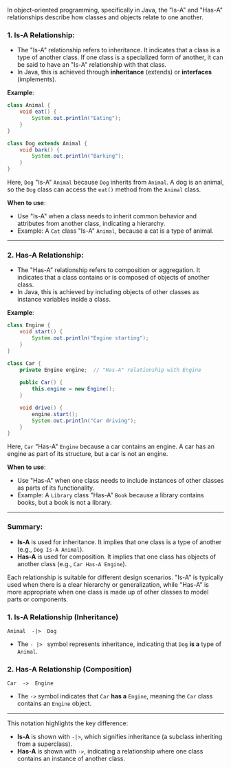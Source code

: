 In object-oriented programming, specifically in Java, the "Is-A" and "Has-A" relationships describe how classes and objects relate to one another.

### 1. **Is-A Relationship**:

* The "Is-A" relationship refers to inheritance. It indicates that a class is a type of another class. If one class is a specialized form of another, it can be said to have an "Is-A" relationship with that class.
* In Java, this is achieved through **inheritance** (extends) or **interfaces** (implements).

**Example**:

```java
class Animal {
    void eat() {
        System.out.println("Eating");
    }
}

class Dog extends Animal {
    void bark() {
        System.out.println("Barking");
    }
}
```

Here, `Dog` "Is-A" `Animal` because `Dog` inherits from `Animal`. A dog is an animal, so the `Dog` class can access the `eat()` method from the `Animal` class.

**When to use**:

* Use "Is-A" when a class needs to inherit common behavior and attributes from another class, indicating a hierarchy.
* Example: A `Cat` class "Is-A" `Animal`, because a cat is a type of animal.

---

### 2. **Has-A Relationship**:

* The "Has-A" relationship refers to composition or aggregation. It indicates that a class contains or is composed of objects of another class.
* In Java, this is achieved by including objects of other classes as instance variables inside a class.

**Example**:

```java
class Engine {
    void start() {
        System.out.println("Engine starting");
    }
}

class Car {
    private Engine engine;  // "Has-A" relationship with Engine
    
    public Car() {
        this.engine = new Engine();
    }

    void drive() {
        engine.start();
        System.out.println("Car driving");
    }
}
```

Here, `Car` "Has-A" `Engine` because a car contains an engine. A car has an engine as part of its structure, but a car is not an engine.

**When to use**:

* Use "Has-A" when one class needs to include instances of other classes as parts of its functionality.
* Example: A `Library` class "Has-A" `Book` because a library contains books, but a book is not a library.

---

### Summary:

* **Is-A** is used for inheritance. It implies that one class is a type of another (e.g., `Dog Is-A Animal`).
* **Has-A** is used for composition. It implies that one class has objects of another class (e.g., `Car Has-A Engine`).

Each relationship is suitable for different design scenarios. "Is-A" is typically used when there is a clear hierarchy or generalization, while "Has-A" is more appropriate when one class is made up of other classes to model parts or components.



### **1. Is-A Relationship (Inheritance)**

```
Animal  -|>  Dog
```

* The `- |> ` symbol represents inheritance, indicating that `Dog` **is a** type of `Animal`.

### **2. Has-A Relationship (Composition)**

```
Car  ->  Engine
```

* The `->` symbol indicates that `Car` **has a** `Engine`, meaning the `Car` class contains an `Engine` object.

---

This notation highlights the key difference:

* **Is-A** is shown with `-|>`, which signifies inheritance (a subclass inheriting from a superclass).
* **Has-A** is shown with `->`, indicating a relationship where one class contains an instance of another class.

